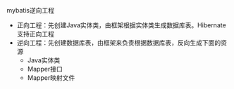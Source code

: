 mybatis逆向工程
* 正向工程：先创建Java实体类，由框架根据实体类生成数据库表。Hibernate支持正向工程
* 逆向工程：先创建数据库表，由框架来负责根据数据库表，反向生成下面的资源
  * Java实体类
  * Mapper接口
  * Mapper映射文件